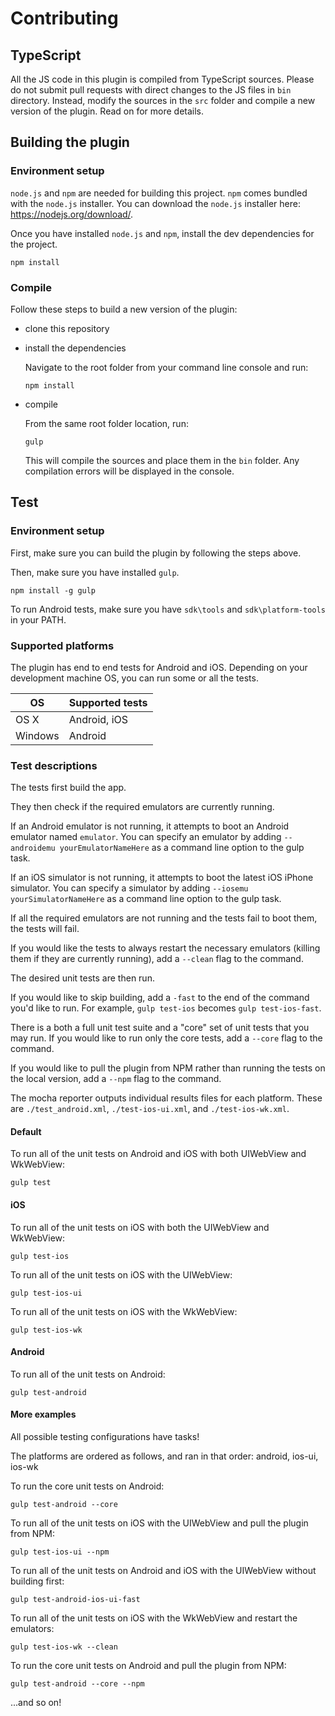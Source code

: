 # Contributing

## TypeScript

All the JS code in this plugin is compiled from TypeScript sources. Please do not submit pull requests with direct changes to the JS files in `bin` directory.
Instead, modify the sources in the `src` folder and compile a new version of the plugin. Read on for more details.

## Building the plugin

### Environment setup

`node.js` and `npm` are needed for building this project. `npm` comes bundled with the `node.js` installer. You can download the `node.js` installer here: https://nodejs.org/download/.

Once you have installed `node.js` and `npm`, install the dev dependencies for the project.

```
npm install
```

### Compile

Follow these steps to build a new version of the plugin:
- clone this repository
- install the dependencies

	Navigate to the root folder from your command line console and run:
	```
	npm install
	```
- compile

	From the same root folder location, run:
	```
	gulp
	```
	This will compile the sources and place them in the `bin` folder. Any compilation errors will be displayed in the console.

## Test

### Environment setup

First, make sure you can build the plugin by following the steps above.

Then, make sure you have installed `gulp`.

```
npm install -g gulp
```

To run Android tests, make sure you have `sdk\tools` and  `sdk\platform-tools` in your PATH.

### Supported platforms

The plugin has end to end tests for Android and iOS. Depending on your development machine OS, you can run some or all the tests.

OS            | Supported tests
------------- | -------------
OS X          | Android, iOS
Windows       | Android

### Test descriptions

The tests first build the app.

They then check if the required emulators are currently running.

If an Android emulator is not running, it attempts to boot an Android emulator named `emulator`. You can specify an emulator by adding `--androidemu yourEmulatorNameHere` as a command line option to the gulp task.

If an iOS simulator is not running, it attempts to boot the latest iOS iPhone simulator. You can specify a simulator by adding `--iosemu yourSimulatorNameHere` as a command line option to the gulp task.

If all the required emulators are not running and the tests fail to boot them, the tests will fail.

If you would like the tests to always restart the necessary emulators (killing them if they are currently running), add a `--clean` flag to the command.

The desired unit tests are then run.

If you would like to skip building, add a `-fast` to the end of the command you'd like to run. For example, `gulp test-ios` becomes `gulp test-ios-fast`.

There is a both a full unit test suite and a "core" set of unit tests that you may run. If you would like to run only the core tests, add a `--core` flag to the command.

If you would like to pull the plugin from NPM rather than running the tests on the local version, add a `--npm` flag to the command.

The mocha reporter outputs individual results files for each platform. These are `./test_android.xml`, `./test-ios-ui.xml`, and `./test-ios-wk.xml`.

#### Default

To run all of the unit tests on Android and iOS with both UIWebView and WkWebView:
```
gulp test
```

#### iOS

To run all of the unit tests on iOS with both the UIWebView and WkWebView:
```
gulp test-ios
```

To run all of the unit tests on iOS with the UIWebView:
```
gulp test-ios-ui
```

To run all of the unit tests on iOS with the WkWebView:
```
gulp test-ios-wk
```

#### Android

To run all of the unit tests on Android:
```
gulp test-android
```

#### More examples

All possible testing configurations have tasks!

The platforms are ordered as follows, and ran in that order:
android, ios-ui, ios-wk

To run the core unit tests on Android:
```
gulp test-android --core
```

To run all of the unit tests on iOS with the UIWebView and pull the plugin from NPM:
```
gulp test-ios-ui --npm
```

To run all of the unit tests on Android and iOS with the UIWebView without building first:
```
gulp test-android-ios-ui-fast
```

To run all of the unit tests on iOS with the WkWebView and restart the emulators:
```
gulp test-ios-wk --clean
```

To run the core unit tests on Android and pull the plugin from NPM:
```
gulp test-android --core --npm
```

...and so on!